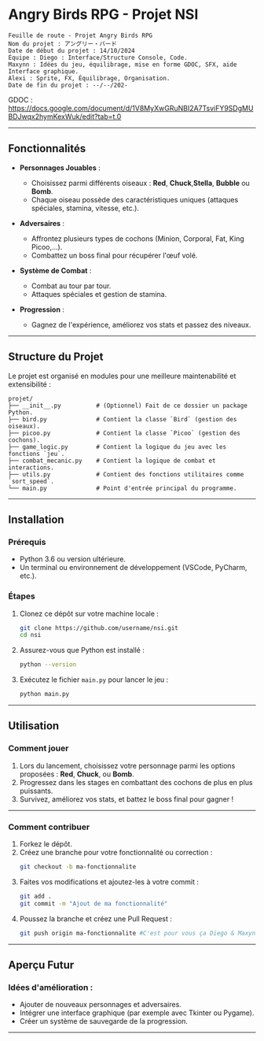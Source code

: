 
# **Angry Birds RPG - Projet NSI**
```
Feuille de route - Projet Angry Birds RPG
Nom du projet : アングリー・バード
Date de début du projet : 14/10/2024
Équipe : Diego : Interface/Structure Console, Code.
Maxynn : Idées du jeu, équilibrage, mise en forme GDOC, SFX, aide Interface graphique.
Alexi : Sprite, FX, Équilibrage, Organisation. 
Date de fin du projet : --/--/202-
```

GDOC : https://docs.google.com/document/d/1V8MyXwGRuNBI2A7TsviFY9SDgMUBDJwqx2hymKexWuk/edit?tab=t.0


---

## **Fonctionnalités**

- **Personnages Jouables** :
  - Choisissez parmi différents oiseaux : **Red**, **Chuck**,**Stella**, **Bubble** ou **Bomb**.
  - Chaque oiseau possède des caractéristiques uniques (attaques spéciales, stamina, vitesse, etc.).

- **Adversaires** :
  - Affrontez plusieurs types de cochons (Minion, Corporal, Fat, King Picoo,...).
  - Combattez un boss final pour récupérer l'œuf volé.

- **Système de Combat** :
  - Combat au tour par tour.
  - Attaques spéciales et gestion de stamina.

- **Progression** :
  - Gagnez de l'expérience, améliorez vos stats et passez des niveaux.

---

## **Structure du Projet**

Le projet est organisé en modules pour une meilleure maintenabilité et extensibilité :

```
projet/
├── __init__.py          # (Optionnel) Fait de ce dossier un package Python.
├── bird.py              # Contient la classe `Bird` (gestion des oiseaux).
├── picoo.py             # Contient la classe `Picoo` (gestion des cochons).
├── game_logic.py        # Contient la logique du jeu avec les fonctions `jeu`.
├── combat_mecanic.py    # Contient la logique de combat et interactions.
├── utils.py             # Contient des fonctions utilitaires comme `sort_speed`.
└── main.py              # Point d'entrée principal du programme.
```

---

## **Installation**

### **Prérequis**
- Python 3.6 ou version ultérieure.
- Un terminal ou environnement de développement (VSCode, PyCharm, etc.).

### **Étapes**
1. Clonez ce dépôt sur votre machine locale :
   ```bash
   git clone https://github.com/username/nsi.git
   cd nsi
   ```

2. Assurez-vous que Python est installé :
   ```bash
   python --version
   ```

3. Exécutez le fichier `main.py` pour lancer le jeu :
   ```bash
   python main.py
   ```

---

## **Utilisation**

### **Comment jouer**
1. Lors du lancement, choisissez votre personnage parmi les options proposées : **Red**, **Chuck**, ou **Bomb**.
2. Progressez dans les stages en combattant des cochons de plus en plus puissants.
3. Survivez, améliorez vos stats, et battez le boss final pour gagner !

---

### **Comment contribuer**
1. Forkez le dépôt.
2. Créez une branche pour votre fonctionnalité ou correction :
   ```bash
   git checkout -b ma-fonctionnalite
   ```
3. Faites vos modifications et ajoutez-les à votre commit :
   ```bash
   git add .
   git commit -m "Ajout de ma fonctionnalité"
   ```
4. Poussez la branche et créez une Pull Request :
   ```bash
   git push origin ma-fonctionnalite #C'est pour vous ça Diego & Maxynn...
   ```

---

## **Aperçu Futur**

### Idées d'amélioration :
- Ajouter de nouveaux personnages et adversaires.
- Intégrer une interface graphique (par exemple avec Tkinter ou Pygame).
- Créer un système de sauvegarde de la progression.

---
